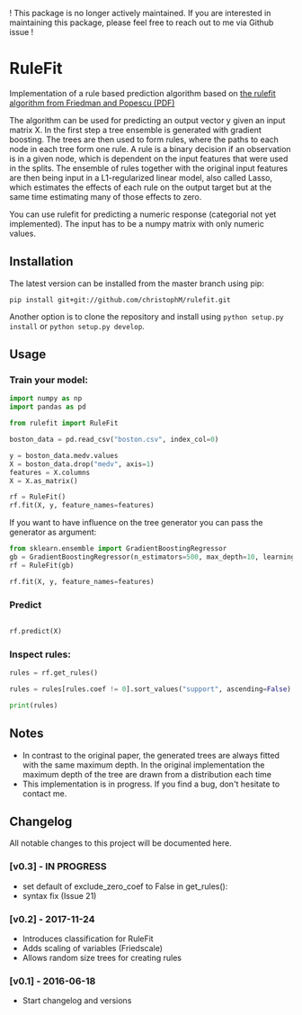 
! This package is no longer actively maintained. If you are interested in maintaining this package, please feel free to reach out to me via Github issue !

# RuleFit
Implementation of a rule based prediction algorithm based on [the rulefit algorithm from Friedman and Popescu (PDF)](http://statweb.stanford.edu/~jhf/ftp/RuleFit.pdf)

The algorithm can be used for predicting an output vector y given an input matrix X. In the first
step a tree ensemble is generated with gradient boosting. The trees are then used to form
rules, where the paths to each node in each tree form one rule. A rule is a binary decision if
an observation is in a given node, which is dependent on the input features that were used
in the splits. The ensemble of rules together with the original input features are then being input
 in a L1-regularized linear model, also called Lasso, which estimates the effects of each rule on
the output target but at the same time estimating many of those effects to zero.

You can use rulefit for predicting a numeric response (categorial not yet implemented).
The input has to be a numpy matrix with only numeric values.

## Installation

The latest version can be installed from the master branch using pip:

```
pip install git+git://github.com/christophM/rulefit.git
```

Another option is to clone the repository and install using `python setup.py install` or `python setup.py develop`.

## Usage

### Train your model:
```python
import numpy as np
import pandas as pd

from rulefit import RuleFit

boston_data = pd.read_csv("boston.csv", index_col=0)

y = boston_data.medv.values
X = boston_data.drop("medv", axis=1)
features = X.columns
X = X.as_matrix()

rf = RuleFit()
rf.fit(X, y, feature_names=features)

```

If you want to have influence on the tree generator you can pass the generator as argument:

```python
from sklearn.ensemble import GradientBoostingRegressor
gb = GradientBoostingRegressor(n_estimators=500, max_depth=10, learning_rate=0.01)
rf = RuleFit(gb)

rf.fit(X, y, feature_names=features)

```

### Predict

```python

rf.predict(X)

```

### Inspect rules:

```python
rules = rf.get_rules()

rules = rules[rules.coef != 0].sort_values("support", ascending=False)

print(rules)
```

## Notes
- In contrast to the original paper, the generated trees are always fitted with the same maximum depth.
  In the original implementation the maximum depth of the tree are drawn from a distribution each time
- This implementation is in progress. If you find a bug, don't hesitate to contact me.

## Changelog
All notable changes to this project will be documented here.

### [v0.3] - IN PROGRESS
- set default of exclude_zero_coef to False in get_rules(): 
- syntax fix (Issue 21)

### [v0.2] - 2017-11-24
- Introduces classification for RuleFit
- Adds scaling of variables (Friedscale)
- Allows random size trees for creating rules

### [v0.1] - 2016-06-18
- Start changelog and versions
